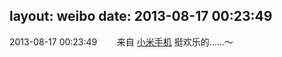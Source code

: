 layout: weibo
date: 2013-08-17 00:23:49
---
2013-08-17 00:23:49  &nbsp;&nbsp;&nbsp;&nbsp;&nbsp;&nbsp; 来自 <a href="http://app.weibo.com/t/feed/22zMnn" rel="nofollow">小米手机</a>
挺欢乐的……～ ​​​
